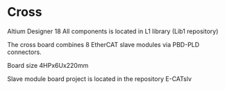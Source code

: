 # Cross 
Altium Designer 18
All components is located in L1 library (Lib1 repository) 

The cross board combines 8 EtherCAT slave modules via PBD-PLD connectors.

Board size 4HPx6Ux220mm

Slave module board project is located in the repository E-CATslv
